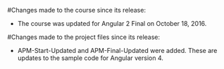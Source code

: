#Changes made to the course since its release:
- The course was updated for Angular 2 Final on October 18, 2016.

#Changes made to the project files since its release:
- APM-Start-Updated and APM-Final-Updated were added. These are updates to the sample code for Angular version 4.

